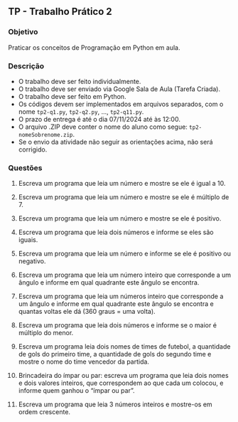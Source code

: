 ## TP - Trabalho Prático 2

### Objetivo

Praticar os conceitos de Programação em Python em aula.


### Descrição

- O trabalho deve ser feito individualmente.
- O trabalho deve ser enviado via Google Sala de Aula (Tarefa Criada).
- O trabalho deve ser feito em Python.
- Os códigos devem ser implementados em arquivos separados, com o nome `tp2-q1.py`, `tp2-q2.py`, ..., `tp2-q11.py`.
- O prazo de entrega é até o dia 07/11/2024 até às 12:00.
- O arquivo .ZIP deve conter o nome do aluno como segue: `tp2-nomeSobrenome.zip`.
- Se o envio da atividade não seguir as orientações acima, não será corrigido.

### Questões

1. Escreva um programa que leia um número e mostre se ele é igual a 10.
   
2. Escreva um programa que leia um número e mostre se ele é múltiplo de 7.

3. Escreva um programa que leia um número e mostre se ele é positivo.

4. Escreva um programa que leia dois números e informe se eles são iguais.

5. Escreva um programa que leia um número e informe se ele é positivo ou negativo.

6. Escreva um programa que leia um número inteiro que corresponde a um ângulo e informe em qual quadrante este ângulo se encontra.

7. Escreva um programa que leia um números inteiro que corresponde a um ângulo e informe em qual quadrante este ângulo se encontra e quantas voltas ele dá (360 graus = uma volta).

8. Escreva um programa que leia dois números e informe se o maior é múltiplo do menor.
   
9.  Escreva um programa leia dois nomes de times de futebol, a quantidade de gols do primeiro time, a quantidade de gols do segundo time e mostre o nome do time vencedor da partida.
    
10. Brincadeira do ímpar ou par: escreva um programa que leia dois nomes e dois valores inteiros, que correspondem ao que cada um colocou, e informe quem ganhou o “ímpar ou par”. 
    
11. Escreva um programa que leia 3 números inteiros e mostre-os em ordem crescente.